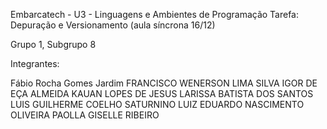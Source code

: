 Embarcatech - U3 - Linguagens e Ambientes de Programação
Tarefa: Depuração e Versionamento (aula síncrona 16/12)

Grupo 1, Subgrupo 8 

Integrantes: 

Fábio Rocha Gomes Jardim
FRANCISCO WENERSON LIMA SILVA
IGOR DE EÇA ALMEIDA
KAUAN LOPES DE JESUS
LARISSA BATISTA DOS SANTOS
LUIS GUILHERME COELHO SATURNINO
LUIZ EDUARDO NASCIMENTO OLIVEIRA
PAOLLA GISELLE RIBEIRO
